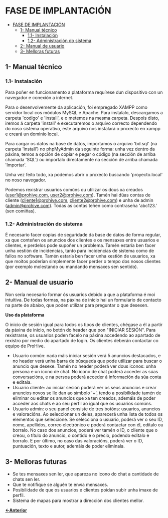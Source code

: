 # FASE DE IMPLANTACIÓN

- [FASE DE IMPLANTACIÓN](#fase-de-implantación)
  - [1- Manual técnico](#1--manual-técnico)
    - [1.1- Instalación](#11--instalación)
    - [1.2- Administración do sistema](#12--administración-do-sistema)
  - [2- Manual de usuario](#2--manual-de-usuario)
  - [3- Melloras futuras](#3--melloras-futuras)

## 1- Manual técnico

### 1.1- Instalación

Para poñer en funcionamento a plataforma requírese dun dispositivo con un navegador e conexión a internet.

Para o desenvolvemente da aplicación, foi empregado XAMPP como servidor local cos módulos MySQL e Apache. Para instalalo, descargamos a carpeta 'codigo' e 'install', e o metemos na mesma carpeta. Despois disto, iremos á carpeta 'install' e executaremos o arquivo correcto dependendo do noso sistema operativo, este arquivo nos instalará o proxecto en xampp e creará un dominio local.

Para cargar os datos na base de datos, importamos o arquivo 'bd.sql' (na carpeta 'install') no phpMyAdmin da seguinte forma: unha vez dentro da páxina, temos a opción de copiar e pegar o código (na sección de arriba chamada 'SQL') ou importalo directamente na sección de arriba chamada 'Importar'.

Unha vez feito todo, xa podemos abrir o proxecto buscando 'proyecto.local' no noso navegador.

Podemos rexistrar usuarios comúns ou utilizar os dous xa creados (user1@prohive.com, user2@prohive.com). Tamén hai dúas contas de cliente (cliente1@prohive.com, cliente2@prohive.com) e unha de admin (admin@prohive.com).
Todas as contas teñen como contraseña 'abc123.' (sen comiñas).

### 1.2- Administración do sistema

É necesario facer copias de seguridade da base de datos de forma regular, xa que conteñen os anuncios dos clientes e os mensaxes entre usuarios e clientes, e perdelos pode supoñer un problema. Tamén estaría ben facer unha xestión de incidencias, tanto para incidencias de sistema como de fallos no software.
Tamén estaría ben facer unha xestión de usuarios, xa que moitos poderían simplemente facer perder o tempo dos nosos clientes (por exemplo molestando ou mandando mensaxes sen sentido).

## 2- Manual de usuario

Non sería necesario formar ós usuarios debido a que a plataforma é moi intuitiva. De todas formas, na páxina de inicio hai un formulario de contacto na parte de abaixo, que poden utilizar para preguntar o que desexen.

**Uso da plataforma**

O inicio de sesión igual para todos os tipos de clientes, chégase a él a partir da páxina de inicio, no botón do header que pon "INICIAR SESIÓN". Para rexistrarse, os usuarios poden facelo na páxina accedendo ao apartado de rexistro por medio do apartado de login. Os clientes deberán contactar co equipo de ProHive.

- Usuario común: nada máis iniciar sesión verá 5 anuncios destacados, e no header verá unha barra de búsqueda que pode utilizar para buscar o anuncio que desexe. Tamén no header poderá ver dous iconos: unha persona e un icono de chat. No icono de chat poderá acceder as súas conversacións, e na persoa poderá acceder á información da súa conta e editala.
- Usuario cliente: ao iniciar sesión poderá ver os seus anuncios e crear anuncios novos se lle dan ao símbolo '+', tendo a posibilidade tamén de eliminar ou editar os anuncios que xa ten creados, ademáis de poder acceder aos chats e ao seu perfil ao igual que os usuarios comúns.
- Usuario admin: o seu panel consiste de tres botóns: usuarios, anuncios e valoracións. Ao seleccionar un deles, aparecerá unha lista de todos os elementos que seleccione. Se selecciona o usuario, poderá ver o seu ID, nome, apellidos, correo electrónico e poderá contactar con él, editalo ou borralo. No caso dos anuncios, poderá ver tamén o ID, o cliente que o creou, o título do anuncio, o contido e o precio, podendo editalo e borralo. E por último, no caso das valoracións, poderá ver o ID, puntuación, texto e autor, ademáis de poder eliminala.

## 3- Melloras futuras

- Se tes mensaxes sen ler, que apareza no icono do chat a cantidade de chats sen ler.
- Que te notifique se alguén te envía mensaxes.
- Posibilidade de que os usuarios e clientes poidan subir unha imaxe de perfil.
- Sistema de mapas para mostrar a dirección dos clientes mellor.

[**<-Anterior**](../../README.md)
